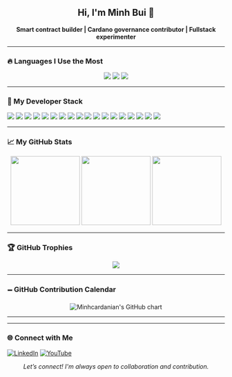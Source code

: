<h2 align="center">Hi, I'm Minh Bui 👋</h2>
<p align="center">
  <strong>Smart contract builder | Cardano governance contributor | Fullstack experimenter</strong>
</p>

---

### 🔥 Languages I Use the Most
<p align="center">
  <img src="https://github-profile-summary-cards.vercel.app/api/cards/repos-per-language?username=Minhcardanian&theme=tokyonight" />
  <img src="https://github-profile-summary-cards.vercel.app/api/cards/most-commit-language?username=Minhcardanian&theme=tokyonight" />
  <img src="https://github-profile-summary-cards.vercel.app/api/cards/productive-time?username=Minhcardanian&theme=tokyonight&utcOffset=7" />
</p>

---

### 🧠 My Developer Stack

<p>
  <img src="https://img.shields.io/badge/Plutus-%234A4A55.svg?style=flat&logo=cardano&logoColor=white"/>
  <img src="https://img.shields.io/badge/Aiken-%235e5086.svg?style=flat&logo=haskell&logoColor=white"/>
  <img src="https://img.shields.io/badge/Marlowe-%232D3748.svg?style=flat&logo=cardano&logoColor=white"/>
  <img src="https://img.shields.io/badge/CompactC-%230078D7.svg?style=flat&logo=midnight&logoColor=white"/>
  <img src="https://img.shields.io/badge/Cardano%20CLI-%232D3748.svg?style=flat&logo=terminal&logoColor=white"/>
  <img src="https://img.shields.io/badge/Haskell-%235e5086.svg?style=flat&logo=haskell&logoColor=white"/>
  <img src="https://img.shields.io/badge/Python-%233670A0.svg?style=flat&logo=python&logoColor=%23ffdd54"/>
  <img src="https://img.shields.io/badge/C++-%2300599C.svg?style=flat&logo=c%2B%2B&logoColor=white"/>
  <img src="https://img.shields.io/badge/JavaScript-%23F7DF1E.svg?style=flat&logo=javascript&logoColor=black"/>
  <img src="https://img.shields.io/badge/Vue.js-%2335495e.svg?style=flat&logo=vuedotjs&logoColor=%234FC08D"/>
  <img src="https://img.shields.io/badge/Docker-%230db7ed.svg?style=flat&logo=docker&logoColor=white"/>
  <img src="https://img.shields.io/badge/Netlify-%23000000.svg?style=flat&logo=netlify&logoColor=#00C7B7"/>
  <img src="https://img.shields.io/badge/Firebase-%23039BE5.svg?style=flat&logo=firebase"/>
  <img src="https://img.shields.io/badge/Node.js-%23339933.svg?style=flat&logo=node.js&logoColor=white"/>
  <img src="https://img.shields.io/badge/GitHub-%23121011.svg?style=flat&logo=github&logoColor=white"/>
  <img src="https://img.shields.io/badge/GitLab-%23181717.svg?style=flat&logo=gitlab&logoColor=white"/>
  <img src="https://img.shields.io/badge/Figma-%23F24E1E.svg?style=flat&logo=figma&logoColor=white"/>
  <img src="https://img.shields.io/badge/Canva-%2300C4CC.svg?style=flat&logo=Canva&logoColor=white"/>
</p>

---

### 📈 My GitHub Stats

<p align="center">
  <img src="https://github-readme-stats.vercel.app/api?username=Minhcardanian&theme=tokyonight&hide_border=false&include_all_commits=true&count_private=true" height="160"/>
  <img src="https://streak-stats.demolab.com?user=Minhcardanian&theme=tokyonight" height="160"/>
  <img src="https://github-readme-stats.vercel.app/api/top-langs/?username=Minhcardanian&layout=compact&theme=tokyonight" height="160"/>
</p>

---

### 🏆 GitHub Trophies

<p align="center">
  <img src="https://github-profile-trophy.vercel.app/?username=Minhcardanian&theme=gruvbox&margin-w=10&margin-h=15&no-frame=true&no-bg=true&row=2&column=4" />
</p>

---

### 🗕️ GitHub Contribution Calendar
<p align="center">
  <img src="https://ghchart.rshah.org/FFB300/Minhcardanian" alt="Minhcardanian's GitHub chart" />
</p>

---

---

### 🌐 Connect with Me
[![LinkedIn](https://img.shields.io/badge/LinkedIn-%230077B5?style=flat&logo=linkedin&logoColor=white)](https://linkedin.com/in/bqminhvn)
[![YouTube](https://img.shields.io/badge/YouTube-%23FF0000?style=flat&logo=youtube&logoColor=white)](https://www.youtube.com/@DirectedbyMinhBui)

<p align="center"><i>Let’s connect! I'm always open to collaboration and contribution.</i></p>
